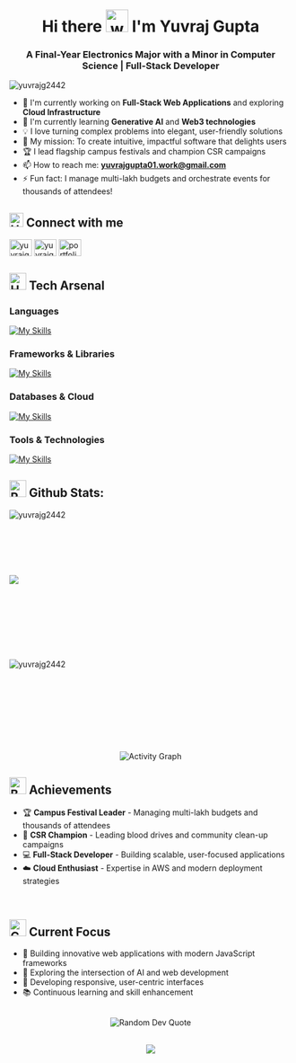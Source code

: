 <h1 align="center">Hi there <img src="https://user-images.githubusercontent.com/72663882/171687151-bb31c996-c9d2-49c8-b593-734946893b23.gif" alt="waving hand gif" aria-hidden="true" width="40" /> I'm Yuvraj Gupta</h1>

<h3 align="center">A Final-Year Electronics Major with a Minor in Computer Science | Full-Stack Developer</h3>

<p align="left"> <img src="https://komarev.com/ghpvc/?username=yuvrajg2442&label=Profile%20views&color=0e75b6&style=flat" alt="yuvrajg2442" /> </p>

- 🔭 I'm currently working on **Full-Stack Web Applications** and exploring **Cloud Infrastructure**
- 🌱 I'm currently learning **Generative AI** and **Web3 technologies**
- 💡 I love turning complex problems into elegant, user-friendly solutions
- 🎯 My mission: To create intuitive, impactful software that delights users
- 🏆 I lead flagship campus festivals and champion CSR campaigns
- 📫 How to reach me: **yuvrajgupta01.work@gmail.com**
- ⚡ Fun fact: I manage multi-lakh budgets and orchestrate events for thousands of attendees!

## <img src="https://raw.githubusercontent.com/Tarikul-Islam-Anik/Animated-Fluent-Emojis/master/Emojis/Hand%20gestures/Handshake.png" alt="Handshake" width="25" height="25" /> **Connect with me**  

<p align="left">
<a href="mailto:yuvrajgupta01.work@gmail.com" target="_blank"><img align="center" src="https://skillicons.dev/icons?i=gmail" alt="yuvrajg2442" height="30" width="40" /></a>
<a href="https://www.linkedin.com/in/yuvrajgupta0001/" target="_blank"><img align="center" src="https://skillicons.dev/icons?i=linkedin" alt="yuvrajg2442" height="30" width="40" /></a>
<a href="https://yuvrajg2442.github.io/Portfolio-Yuvraj/" target="_blank"><img align="center" src="https://raw.githubusercontent.com/rahuldkjain/github-profile-readme-generator/master/src/images/icons/Social/rss.svg" alt="portfolio" height="30" width="40" /></a>
</p>

## <img src="https://media2.giphy.com/media/QssGEmpkyEOhBCb7e1/giphy.gif?cid=ecf05e47a0n3gi1bfqntqmob8g9aid1oyj2wr3ds3mg700bl&rid=giphy.gif" alt="Hammer and Wrench" width="30" height="30" /> **Tech Arsenal**  

### **Languages**
[![My Skills](https://skillicons.dev/icons?i=c,cpp,java,python,js,html,css&perline=9)](#)

### **Frameworks & Libraries**
[![My Skills](https://skillicons.dev/icons?i=react,nodejs,express,nextjs,opencv&perline=8)](#)

### **Databases & Cloud**
[![My Skills](https://skillicons.dev/icons?i=mysql,postgres,mongodb,aws,gcp,firebase,docker&perline=8)](#)

### **Tools & Technologies**
[![My Skills](https://skillicons.dev/icons?i=git,github,vscode,figma,linux,arduino,netlify,discord,&perline=8)](#)

## <img src="https://raw.githubusercontent.com/Tarikul-Islam-Anik/Animated-Fluent-Emojis/master/Emojis/Travel%20and%20places/Rocket.png" alt="Rocket" width="30" height="30" /> **Github Stats:**  

<p><img align="left" src="https://github-readme-stats.vercel.app/api/top-langs?username=yuvrajg2442&show_icons=true&theme=radical&title_color=ff6b6b&text_color=ffffff&bg_color=0d1117&locale=en&layout=compact" alt="yuvrajg2442" /></p>

<br><br><br><br><br><br>

<p><img align="left" src="https://github-readme-streak-stats.herokuapp.com/?user=yuvrajg2442&theme=radical&background=0d1117&border=ff6b6b&ring=ff6b6b&fire=ff6b6b&currStreakLabel=ffffff"/></p>

<br><br><br><br><br><br><br><br>

<p>&nbsp;<img align="left" src="https://github-readme-stats.vercel.app/api?username=yuvrajg2442&show_icons=true&theme=radical&title_color=ff6b6b&text_color=ffffff&bg_color=0d1117&locale=en" alt="yuvrajg2442" /></p>

<br><br><br><br><br><br><br>

</div>
  
  <div align="center">
    <img src="https://github-readme-activity-graph.vercel.app/graph?username=yuvrajg2442&theme=react-dark&bg_color=0d1117&color=ff6b6b&line=ff6b6b&point=ffffff" alt="Activity Graph" />
  </div>

## <img src="https://media4.giphy.com/media/v1.Y2lkPTc5MGI3NjExazg1MnprbmVrYzZmYmExYXl3OGsyMDBkdXJxbzYwa3F6dWs4b2Z6biZlcD12MV9pbnRlcm5hbF9naWZfYnlfaWQmY3Q9cw/4LwJFSVKUsOLsZIbpj/giphy.gif" alt="Badge" width="30" height="30" /> **Achievements**  

<div align="left">
  
- 🏆 **Campus Festival Leader** - Managing multi-lakh budgets and thousands of attendees  
- 🌟 **CSR Champion** - Leading blood drives and community clean-up campaigns  
- 💻 **Full-Stack Developer** - Building scalable, user-focused applications  
- ☁️ **Cloud Enthusiast** - Expertise in AWS and modern deployment strategies  
  
</div>

<br>

## <img src="https://raw.githubusercontent.com/Tarikul-Islam-Anik/Animated-Fluent-Emojis/master/Emojis/Objects/Chart%20Increasing.png" alt="Chart" width="30" height="30" /> **Current Focus**

- 🚀 Building innovative web applications with modern JavaScript frameworks
- 🧠 Exploring the intersection of AI and web development
- 📱 Developing responsive, user-centric interfaces
- 📚 Continuous learning and skill enhancement

<br>

<div align="center">
  <img src="https://quotes-github-readme.vercel.app/api?type=horizontal&theme=radical" alt="Random Dev Quote"/>
</div>

<br>
<p align="center"><img src="https://capsule-render.vercel.app/api?type=waving&color=gradient&height=100&width=2000&section=footer"/>
</p>

